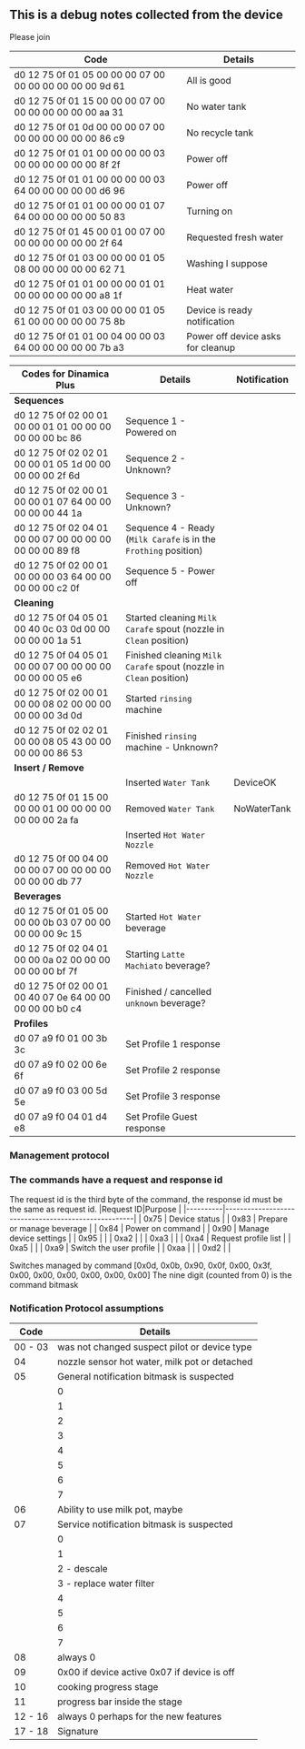 ## This is a debug notes collected from the device

Please join

|Code                                                    | Details                            |
|--------------------------------------------------------|------------------------------------|
|d0 12 75 0f 01 05 00 00 00 07 00 00 00 00 00 00 00 9d 61|All is good                         |
|d0 12 75 0f 01 15 00 00 00 07 00 00 00 00 00 00 00 aa 31|No water tank                       |
|d0 12 75 0f 01 0d 00 00 00 07 00 00 00 00 00 00 00 86 c9|No recycle tank                     |
|d0 12 75 0f 01 01 00 00 00 00 03 00 00 00 00 00 00 8f 2f|Power off                           |
|d0 12 75 0f 01 01 00 00 00 00 03 64 00 00 00 00 00 d6 96|Power off                           |
|d0 12 75 0f 01 01 00 00 00 01 07 64 00 00 00 00 00 50 83|Turning on                          |
|d0 12 75 0f 01 45 00 01 00 07 00 00 00 00 00 00 00 2f 64|Requested fresh water               |
|d0 12 75 0f 01 03 00 00 00 01 05 08 00 00 00 00 00 62 71|Washing I suppose                   |
|d0 12 75 0f 01 01 00 00 00 01 01 00 00 00 00 00 00 a8 1f|Heat water                          |
|d0 12 75 0f 01 03 00 00 00 01 05 61 00 00 00 00 00 75 8b|Device is ready notification        |
|d0 12 75 0f 01 01 00 04 00 00 03 64 00 00 00 00 00 7b a3|Power off device asks for cleanup   |

|Codes for Dinamica Plus                                 | Details                            |Notification|
|--------------------------------------------------------|------------------------------------|------------|
|**Sequences**|||
|d0 12 75 0f 02 00 01 00 00 01 01 00 00 00 00 00 00 bc 86|Sequence 1 - Powered on             ||
|d0 12 75 0f 02 02 01 00 00 01 05 1d 00 00 00 00 00 2f 6d|Sequence 2 - Unknown?               ||
|d0 12 75 0f 02 00 01 00 00 01 07 64 00 00 00 00 00 44 1a|Sequence 3 - Unknown?               ||
|d0 12 75 0f 02 04 01 00 00 07 00 00 00 00 00 00 00 89 f8|Sequence 4 - Ready (`Milk Carafe` is in the `Frothing` position)||
|d0 12 75 0f 02 00 01 00 00 00 03 64 00 00 00 00 00 c2 0f|Sequence 5 - Power off              ||
|**Cleaning**|||
|d0 12 75 0f 04 05 01 00 40 0c 03 0d 00 00 00 00 00 1a 51|Started cleaning `Milk Carafe` spout (nozzle in `Clean` position)||
|d0 12 75 0f 04 05 01 00 00 07 00 00 00 00 00 00 00 05 e6|Finished cleaning `Milk Carafe` spout (nozzle in `Clean` position)||
|d0 12 75 0f 02 00 01 00 00 08 02 00 00 00 00 00 00 3d 0d|Started `rinsing` machine||
|d0 12 75 0f 02 02 01 00 00 08 05 43 00 00 00 00 00 86 53|Finished `rinsing` machine - Unknown?||
|**Insert / Remove**|||
|                                                        |Inserted `Water Tank`               |DeviceOK|
|d0 12 75 0f 01 15 00 00 00 01 00 00 00 00 00 00 00 2a fa|Removed `Water Tank`                |NoWaterTank|
|                                                        |Inserted `Hot Water Nozzle`         ||
|d0 12 75 0f 00 04 00 00 00 07 00 00 00 00 00 00 00 db 77|Removed `Hot Water Nozzle`          ||
|**Beverages**|||
|d0 12 75 0f 01 05 00 00 00 0b 03 07 00 00 00 00 00 9c 15|Started `Hot Water` beverage        ||
|d0 12 75 0f 02 04 01 00 00 0a 02 00 00 00 00 00 00 bf 7f|Starting `Latte Machiato` beverage?||
|d0 12 75 0f 02 00 01 00 40 07 0e 64 00 00 00 00 00 b0 c4|Finished / cancelled `unknown` beverage?||
|**Profiles**|||
|d0 07 a9 f0 01 00 3b 3c|Set Profile 1 response||
|d0 07 a9 f0 02 00 6e 6f|Set Profile 2 response||
|d0 07 a9 f0 03 00 5d 5e|Set Profile 3 response||
|d0 07 a9 f0 04 01 d4 e8|Set Profile Guest response||

### Management protocol

### The commands have a request and response id

The request id is the third byte of the command, the response id must be the same as request id.
|Request ID|Purpose                                              |
|----------|-----------------------------------------------------|
| 0x75     | Device status                                       |
| 0x83     | Prepare or manage beverage                          |
| 0x84     | Power on command                                    |
| 0x90     | Manage device settings                              |
| 0x95     |                                                     |
| 0xa2     |                                                     |
| 0xa3     |                                                     |
| 0xa4     | Request profile list                                |
| 0xa5     |                                                     |
| 0xa9     | Switch the user profile                             |
| 0xaa     |                                                     |
| 0xd2     |                                                     |

Switches managed by command [0x0d, 0x0b, 0x90, 0x0f, 0x00, 0x3f, 0x00, 0x00, 0x00, 0x00, 0x00, 0x00]
The nine digit (counted from 0) is the command bitmask

### Notification Protocol assumptions
|Code    | Details                                             |
|--------|-----------------------------------------------------|
|00 - 03 | was not changed suspect pilot or device type
|04      | nozzle sensor hot water, milk pot or detached
|05      | General notification bitmask is suspected
|        | 0
|        | 1
|        | 2
|        | 3
|        | 4
|        | 5
|        | 6
|        | 7
|06      | Ability to use milk pot, maybe
|07      | Service notification bitmask is suspected
|        | 0
|        | 1
|        | 2 - descale
|        | 3 - replace water filter
|        | 4
|        | 5
|        | 6
|        | 7
|08      | always 0
|09      | 0x00 if device active 0x07 if device is off
|10      | cooking progress stage
|11      | progress bar inside the stage
|12 - 16 | always 0 perhaps for the new features
|17 - 18 | Signature